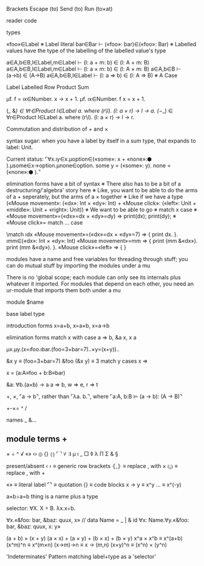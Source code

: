 
Brackets
Escape (to)
Send (to)
Run (to×at)

reader
code

types

«foo»∈Label ※ Label literal
bar∈Bar ⊢ («foo»: bar)∈(«foo»: Bar) ※ Labelled values have the type of the labelling of the labelled value's type

a∈A,b∈B,l∈Label,m∈Label ⊢ (l: a + m: b) ∈ (l: A + m: B)
a∈A,b∈B,l∈Label,m∈Label ⊢ (l: a × m: b) ∈ (l: A × m: B)
a∈A,b∈B ⊢ (a→b) ∈ (A→B)
a∈A,b∈B,l∈Label ⊢ (l: a ⇒ b) ∈ (l: A ⇒ B) ※ A Case

Label
Labelled
Row
Product
Sum


μf. f = ıx∈Number. x → x + 1.
μf. ıx∈Number. f x = x + 1.


(_ &_) ∈ ∀r∈Product l∈Label a. where (r\l). (l: a × r) → l → a.
(_−_)  ∈ ∀r∈Product l∈Label a. where (r\l). (l: a × r) → l → r.

Commutation and distribution of + and × 

syntax sugar: when you have a label by itself in a sum type, that expands to label: Unit.


Current status: ⌜∀x.ıy∈x.μoption∈(«some»: x + «none»:⬢ ).μsome∈x→option.μnone∈option. some y = («some»: y). none = («none»:⬢ ).⌝


elimination forms have a bit of syntax
※ There also has to be a bit of a destructuring/'algebra' story here
※ Like, you want to be able to do the arms of a + seperately, but the arms of a × together
※ Like if we have a type («Mouse movement»: («dx»: Int × «dy»: Int) + «Mouse click»: («left»: Unit + «middle»: Unit + «right»: Unit))
※ We want to be able to go
※ match x case
※   «Mouse movement»=(«dx»=dx × «dy»=dy) ⇒ print(dx); print(dy);
※   «Mouse click»=
match ... case

\match
  ıdx «Mouse movement»=(«dx»=dx × «dy»=7) ⇒ {
      print dx.
  }.
  ımm∈(«dx»: Int × «dy»: Int) «Mouse movement»=mm ⇒ {
    print (mm &«dx»).
    print (mm &«dy»).
  }.
  «Mouse click»=«left» ⇒ {
  }


modules have a name and free variables for threading through stuff; you can do mutual stuff by importing the modules under a mu

There is no 'global scope; each module can only see its internals plus whatever it imported. For modules that depend on each other, you need an ur-module that imports them both under a mu

module $name 



base
label type

introduction forms
x=a+b, x=a×b, x=a→b

elimination forms
match x with case a ⇒ b, &a x, x a

μx.μy.(x=ıfoo.ıbar.(foo=3+bar=7)..×y=(x+y))..

&x y ≡ (foo=3+bar=7)
&foo (&x y) ≡ 3
match y cases
  x ⇒ 

x = (a:A≡foo + b:B≡bar)

&a: ∀b.(a×b) → a
a ⇒ b, w ⇒ e, r ⇒ t


+, ×, ⌜a → b⌝, rather than ⌜λa. b.⌝, where ⌜a:A, b:B ⊨ (a → b): (A → B)⌝

+-×÷
^
/

names
_
&...

module terms
  +
  -
  ×
  ÷
  ^
  √
  «»
  ‹›
  ⦇⦈
  {}
  ⦃⦄
  ⌜⌝
  ∀
  ∃
  μ
  ı
  _
  □
  ◊
  λ
  Π
  Σ
  &
§

present/absent
‹ › ≡ generic row brackets
⦃,⦄ ≡ replace , with ×
⦇,⦈ ≡ replace , with +

«» ≡ literal label
⌜⌝ ≡ quotation
{} ≡ code blocks 
x → y ≡ x^y
...   ≡ x^(-y)

a×b÷a=b
thing is a name plus a type

selector: ∀X. X ÷ B.
λx.x÷b.


∀x.«&foo: bar, &baz: quux, x»
// data Name = _ | & id
∀x: Name.∀y.«&foo: bar, &baz: quux, x: y»


(a + b) × (x + y)
(a × x) + (a × y) + (b × x) + (b × y)
x^a × x^b ≡ x^(a+b)
(x^m)^n ≡ x^(m×n)
(x→m)→n ≡ x → (m,n)
(x×y)^n ≡ (x^n) × (y^n)

'Indeterminates'
Pattern matching
label+type as a 'selector'
